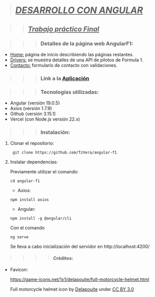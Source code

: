 > # **_<u>DESARROLLO CON ANGULAR</u>_** 

>> ## **_<u>Trabajo práctico Final</u>_** 
 
>>> ### Detalles de la página web AngularF1: 

* <u>Home:</u> página de inicio describiendo las páginas restantes.
* <u>Drivers:</u> se muestra detalles de una API de pilotos de Formula 1. 
* <u>Contacto:</u> formulario de contacto con validaciones.

>>> ### Link a la [Aplicación](https://angular-f1-deploy.vercel.app/ 'Acceder a la aplicación')

>>> ### Tecnologías utilizadas:

* Angular (versión 19.0.5)
* Axios (versión 1.7.9)
* Github (versión 3.15.1)
* Vercel (con Node.js versión 22.x)
  
>>> ### Instalación:

1. Clonar el repositorio: 
   
   ~~~
    git clone https://github.com/TzVera/angular-f1
   ~~~

2. Instalar dependencias:
  
   Previamente utilizar el comando: 
   ~~~ 
   cd angular-f1
   ~~~

   * Axios: 
   ~~~
   npm install axios
   ~~~

   * Angular: 
   ~~~
   npm install -g @angular/cli   
   ~~~

   Con el comando 
   ~~~
   ng serve
   ~~~
   Se lleva a cabo inicialización del servidor en http://localhost:4200/

>>>> #### Créditos:

- Favicon: 
  
    https://game-icons.net/1x1/delapouite/full-motorcycle-helmet.html
    
    Full motorcycle helmet icon by [Delapouite](https://delapouite.com/) under [CC BY 3.0](https://creativecommons.org/licenses/by/3.0/)



